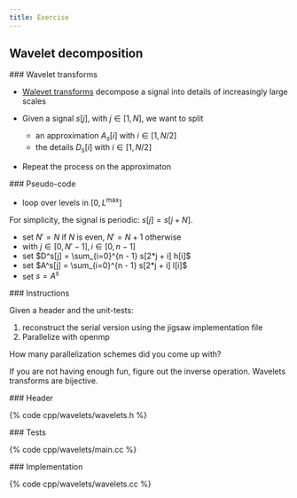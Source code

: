 ```yaml
---
title: Exercise
---
```


## Wavelet decomposition

### Wavelet transforms

- [Walevet transforms][WaveletTransform] decompose a signal into details of
    increasingly large scales

- Given a signal $s[j]$, with $j \in [1, N]$, we want to split
     * an approximation $A_s[i]$ with $i \in [1, N/2]$
     * the details $D_s[i]$ with $i \in [1, N/2]$

- Repeat the process on the approximaton

### Pseudo-code


* loop over levels in $[0, L^\textrm{max}]$

For simplicity, the signal is periodic: $s[j] = s[j + N]$.

- set $N' = N$ if $N$ is even, $N'=N+1$ otherwise
- with $j \in [0, N' - 1], i \in [0, n - 1]$
- set $D^s[j] = \sum_{i=0}^{n - 1} s[2*j + i] h[i]$
- set $A^s[j] = \sum_{i=0}^{n - 1} s[2*j + i] l[i]$
- set $s = A^s$

### Instructions

Given a header and the unit-tests:

1. reconstruct the serial version using the jigsaw implementation file
2. Parallelize with openmp

How many parallelization schemes did you come up with?

If you are not having enough fun, figure out the inverse operation. Wavelets
transforms are bijective.

### Header

{% code cpp/wavelets/wavelets.h %}

### Tests

{% code cpp/wavelets/main.cc %}

### Implementation

{% code cpp/wavelets/wavelets.cc %}


[WaveletTransform]: http://en.wikipedia.org/wiki/Wavelet_transform
